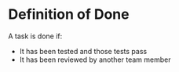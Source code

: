 # Definition of Done

A task is done if:
- It has been tested and those tests pass
- It has been reviewed by another team member
